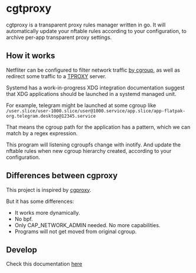 # cgtproxy

cgtproxy is a transparent proxy rules manager written in go.
It will automatically update your nftable rules according to your configuration,
to archive per-app transparent proxy settings.

## How it works

Netfliter can be configured to filter network traffic [by cgroup],
as well as redirect some traffic to a [TPROXY] server.

[TPROXY]: https://www.infradead.org/~mchehab/kernel_docs/networking/tproxy.html
[by cgroup]: https://www.spinics.net/lists/netfilter/msg60360.html

Systemd has a work-in-progress XDG integration documentation suggest that
XDG applications should be launched in a systemd managed unit.

For example, telegram might be launched at some cgroup like
`/user.slice/user-1000.slice/user@1000.service/app.slice/app-flatpak-org.telegram.desktop@12345.service`

That means the cgroup path for the application has a pattern,
which we can match by a regex expression.

This program will listening cgroupfs change with inotify.
And update the nftable rules when new cgroup hierarchy created,
according to your configuration.

## Differences between cgproxy

This project is inspired by [cgproxy](https://github.com/springzfx/cgproxy).

But it has some differences:

- It works more dynamically.
- No bpf.
- Only CAP_NETWORK_ADMIN needed. No more capabilities.
- Programs will not get moved from original cgroup.

## Develop

Check this documentation [here](docs/development.md)
